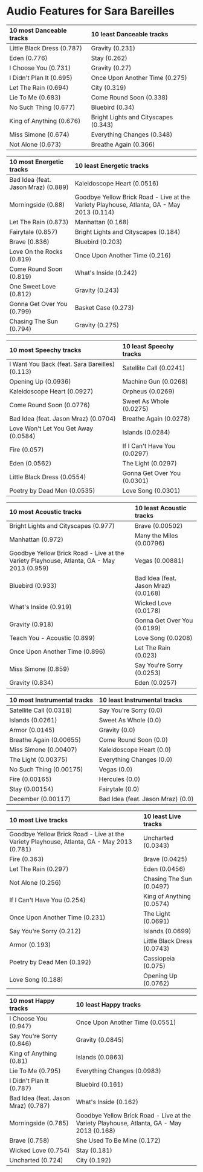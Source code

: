 # Audio Features for Sara Bareilles
| 10 most Danceable tracks | 10 least Danceable tracks |
|:---|:---|
| Little Black Dress (0.787) | Gravity (0.231) |
| Eden (0.776) | Stay (0.262) |
| I Choose You (0.731) | Gravity (0.27) |
| I Didn't Plan It (0.695) | Once Upon Another Time (0.275) |
| Let The Rain (0.694) | City (0.319) |
| Lie To Me (0.683) | Come Round Soon (0.338) |
| No Such Thing (0.677) | Bluebird (0.34) |
| King of Anything (0.676) | Bright Lights and Cityscapes (0.343) |
| Miss Simone (0.674) | Everything Changes (0.348) |
| Not Alone (0.673) | Breathe Again (0.366) |

| 10 most Energetic tracks | 10 least Energetic tracks |
|:---|:---|
| Bad Idea (feat. Jason Mraz) (0.889) | Kaleidoscope Heart (0.0516) |
| Morningside (0.88) | Goodbye Yellow Brick Road - Live at the Variety Playhouse, Atlanta, GA - May 2013 (0.114) |
| Let The Rain (0.873) | Manhattan (0.168) |
| Fairytale (0.857) | Bright Lights and Cityscapes (0.184) |
| Brave (0.836) | Bluebird (0.203) |
| Love On the Rocks (0.819) | Once Upon Another Time (0.216) |
| Come Round Soon (0.819) | What's Inside (0.242) |
| One Sweet Love (0.812) | Gravity (0.243) |
| Gonna Get Over You (0.799) | Basket Case (0.273) |
| Chasing The Sun (0.794) | Gravity (0.275) |

| 10 most Speechy tracks | 10 least Speechy tracks |
|:---|:---|
| I Want You Back (feat. Sara Bareilles) (0.113) | Satellite Call (0.0241) |
| Opening Up (0.0936) | Machine Gun (0.0268) |
| Kaleidoscope Heart (0.0927) | Orpheus (0.0269) |
| Come Round Soon (0.0776) | Sweet As Whole (0.0275) |
| Bad Idea (feat. Jason Mraz) (0.0704) | Breathe Again (0.0278) |
| Love Won't Let You Get Away (0.0584) | Islands (0.0284) |
| Fire (0.057) | If I Can't Have You (0.0297) |
| Eden (0.0562) | The Light (0.0297) |
| Little Black Dress (0.0554) | Gonna Get Over You (0.0301) |
| Poetry by Dead Men (0.0535) | Love Song (0.0301) |

| 10 most Acoustic tracks | 10 least Acoustic tracks |
|:---|:---|
| Bright Lights and Cityscapes (0.977) | Brave (0.00502) |
| Manhattan (0.972) | Many the Miles (0.00796) |
| Goodbye Yellow Brick Road - Live at the Variety Playhouse, Atlanta, GA - May 2013 (0.959) | Vegas (0.00881) |
| Bluebird (0.933) | Bad Idea (feat. Jason Mraz) (0.0168) |
| What's Inside (0.919) | Wicked Love (0.0178) |
| Gravity (0.918) | Gonna Get Over You (0.0199) |
| Teach You - Acoustic (0.899) | Love Song (0.0208) |
| Once Upon Another Time (0.896) | Let The Rain (0.023) |
| Miss Simone (0.859) | Say You're Sorry (0.0253) |
| Gravity (0.834) | Eden (0.0257) |

| 10 most Instrumental tracks | 10 least Instrumental tracks |
|:---|:---|
| Satellite Call (0.0318) | Say You're Sorry (0.0) |
| Islands (0.0261) | Sweet As Whole (0.0) |
| Armor (0.0145) | Gravity (0.0) |
| Breathe Again (0.00655) | Come Round Soon (0.0) |
| Miss Simone (0.00407) | Kaleidoscope Heart (0.0) |
| The Light (0.00375) | Everything Changes (0.0) |
| No Such Thing (0.00175) | Vegas (0.0) |
| Fire (0.00165) | Hercules (0.0) |
| Stay (0.00154) | Fairytale (0.0) |
| December (0.00117) | Bad Idea (feat. Jason Mraz) (0.0) |

| 10 most Live tracks | 10 least Live tracks |
|:---|:---|
| Goodbye Yellow Brick Road - Live at the Variety Playhouse, Atlanta, GA - May 2013 (0.781) | Uncharted (0.0343) |
| Fire (0.363) | Brave (0.0425) |
| Let The Rain (0.297) | Eden (0.0456) |
| Not Alone (0.256) | Chasing The Sun (0.0497) |
| If I Can't Have You (0.254) | King of Anything (0.0574) |
| Once Upon Another Time (0.231) | The Light (0.0691) |
| Say You're Sorry (0.212) | Islands (0.0699) |
| Armor (0.193) | Little Black Dress (0.0743) |
| Poetry by Dead Men (0.192) | Cassiopeia (0.075) |
| Love Song (0.188) | Opening Up (0.0762) |

| 10 most Happy tracks | 10 least Happy tracks |
|:---|:---|
| I Choose You (0.947) | Once Upon Another Time (0.0551) |
| Say You're Sorry (0.846) | Gravity (0.0845) |
| King of Anything (0.81) | Islands (0.0863) |
| Lie To Me (0.795) | Everything Changes (0.0983) |
| I Didn't Plan It (0.787) | Bluebird (0.161) |
| Bad Idea (feat. Jason Mraz) (0.787) | What's Inside (0.162) |
| Morningside (0.785) | Goodbye Yellow Brick Road - Live at the Variety Playhouse, Atlanta, GA - May 2013 (0.168) |
| Brave (0.758) | She Used To Be Mine (0.172) |
| Wicked Love (0.754) | Stay (0.181) |
| Uncharted (0.724) | City (0.192) |
